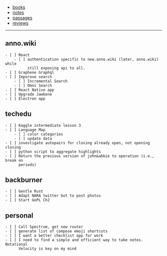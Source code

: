   - [books](books.md)
  - [notes](notes/index.md)
  - [passages](passages/index.md)
  - [reviews](reviews/index.md)
 
---

## anno.wiki

    - [ ] React
        - [ ] authentication specific to new.anno.wiki (later, anno.wiki) while
              still exposing api to all.
    - [ ] Graphene Graphql
    - [ ] Imporove search
        - [ ] Incremental Search
        - [ ] Omni Search
    - [ ] React Native app
    - [ ] Upgrade Jawbone
    - [ ] Electron app

## techedu

    - [ ] Kaggle intermediate lesson 3
    - [ ] Language Map
        - [ ] color categories
        - [ ] update data
    - [ ] investigate autopairs for closing already open, not opening closing
    - [ ] python script to aggregate highlights
    - [ ] Return the previous version of john&abbie to operation (i.e., break on
          periods)

## backburner

    - [ ] Gentle Rust
    - [ ] Adapt NARA twitter bot to post photos
    - [ ] Start GoPL Ch2

## personal

    - [ ] Call Spectrum, get new router
    - [ ] generate list of compose emoji shortcuts
    - [ ] I want a better checklist app for work
    - [ ] I need to find a simple and efficient way to take notes. Notational
          Velocity is key on my mind
